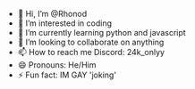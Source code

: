 - 👋 Hi, I’m @Rhonod
- 👀 I’m interested in coding
- 🌱 I’m currently learning python and javascript
- 💞️ I’m looking to collaborate on anything
- 📫 How to reach me Discord: 24k_onlyy
- 😄 Pronouns: He/Him
- ⚡ Fun fact: IM GAY 'joking'

<!---
Rhonod/Rhonod is a ✨ special ✨ repository because its `README.md` (this file) appears on your GitHub profile.
You can click the Preview link to take a look at your changes.
--->
